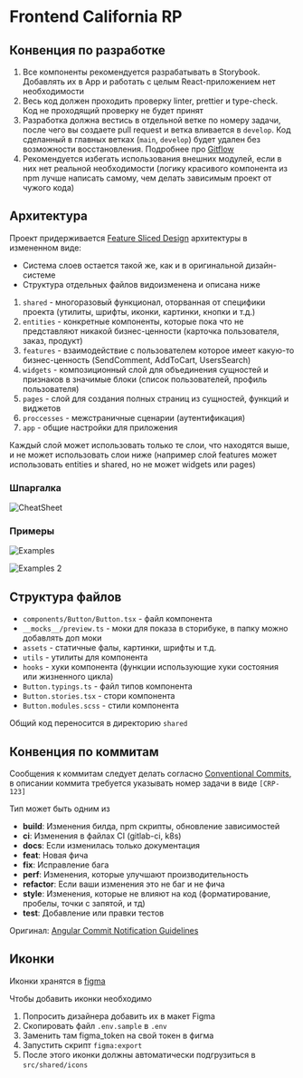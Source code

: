 # Frontend California RP

## Конвенция по разработке

1. Все компоненты рекомендуется разрабатывать в Storybook. Добавлять их в App и работать с целым React-приложением нет необходимости
2. Весь код должен проходить проверку linter, prettier и type-check. Код не проходящий проверку не будет принят
3. Разработка должна вестись в отдельной ветке по номеру задачи, после чего вы создаете pull request и ветка вливается в `develop`. Код сделанный в главных ветках (`main`, `develop`) будет удален без возможности восстановления. Подробнее про [Gitflow](https://www.atlassian.com/git/tutorials/comparing-workflows/gitflow-workflow)
4. Рекомендуется избегать использования внешних модулей, если в них нет реальной необходимости (логику красивого компонента из npm лучше написать самому, чем делать зависимым проект от чужого кода)

## Архитектура

Проект придерживается [Feature Sliced Design](https://feature-sliced.design/docs/get-started/overview) архитектуры в измененном виде:

-   Система слоев остается такой же, как и в оригинальной дизайн-системе
-   Структура отдельных файлов видоизменена и описана ниже

1. `shared` - многоразовый функционал, оторванная от специфики проекта (утилиты, шрифты, иконки, картинки, кнопки и т.д.)
2. `entities` - конкретные компоненты, которые пока что не представляют никакой бизнес-ценности (карточка пользователя, заказ, продукт)
3. `features` - взаимодействие с пользователем которое имеет какую-то бизнес-ценность (SendComment, AddToCart, UsersSearch)
4. `widgets` - композиционный слой для объединения сущностей и признаков в значимые блоки (список пользователей, профиль пользователя)
5. `pages` - слой для создания полных страниц из сущностей, функций и виджетов
6. `proccesses` - межстраничные сценарии (аутентификация)
7. `app` - общие настройки для приложения

Каждый слой может использовать только те слои, что находятся выше, и не может использовать слои ниже (например слой features может использовать entities и shared, но не может widgets или pages)

### Шпаргалка

![CheatSheet](https://feature-sliced.design/assets/images/criteria-916371355761a5dc865d81ed527c5db6.png)

### Примеры

![Examples](https://feature-sliced.design/assets/images/decompose-twitter-7b9a50f879d763c49305b3bf0751ee35.png)

![Examples 2](https://feature-sliced.design/assets/images/decompose-github-a0eeb839a4b5ef5c480a73726a4451b0.jpg)

## Структура файлов

-   `components/Button/Button.tsx` - файл компонента
-   `__mocks__/preview.ts` - моки для показа в сторибуке, в папку можно добавлять доп моки
-   `assets` - статичные фалы, картинки, шрифты и т.д.
-   `utils` - утилиты для компонента
-   `hooks` - хуки компонента (функции использующие хуки состояния или жизненного цикла)
-   `Button.typings.ts` - файл типов компонента
-   `Button.stories.tsx` - стори компонента
-   `Button.modules.scss` - стили компонента

Общий код переносится в директорию `shared`

## Конвенция по коммитам

Сообщения к коммитам следует делать согласно [Conventional Commits](https://www.conventionalcommits.org/en/v1.0.0/),
в описании коммита требуется указывать номер задачи в виде `[CRP-123]`

Тип может быть одним из

-   **build**: Изменения билда, npm скрипты, обновление зависимостей
-   **ci**: Изменения в файлах CI (gitlab-ci, k8s)
-   **docs**: Если изменилась только документация
-   **feat**: Новая фича
-   **fix**: Исправление бага
-   **perf**: Изменения, которые улучшают производительность
-   **refactor**: Если ваши изменения это не баг и не фича
-   **style**: Изменения, которые не влияют на код (форматирование, пробелы, точки с запятой, и тд)
-   **test**: Добавление или правки тестов

Оригинал: [Angular Commit Notification Guidelines](https://github.com/angular/angular/blob/22b96b9/CONTRIBUTING.md#type)

## Иконки

Иконки хранятся в [figma](https://www.figma.com/file/ueN2AgZCDhkGEGxyjB1qXu/UI-%D0%BA%D0%B8%D1%82?node-id=281%3A121&t=4jDIjhyoHetH5l90-0)

Чтобы добавить иконки необходимо

1. Попросить дизайнера добавить их в макет Figma
2. Скопировать файл `.env.sample` в `.env`
3. Заменить там figma_token на свой токен в фигма
4. Запустить скрипт `figma:export`
5. После этого иконки должны автоматически подгрузиться в `src/shared/icons`
